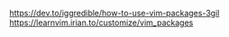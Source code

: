 https://dev.to/iggredible/how-to-use-vim-packages-3gil
https://learnvim.irian.to/customize/vim_packages
